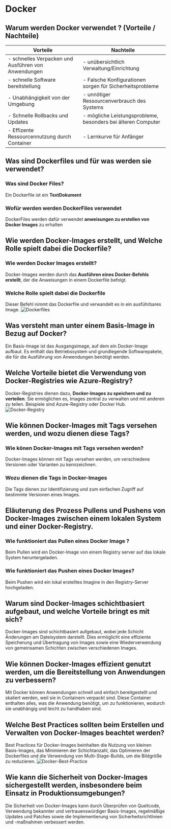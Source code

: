 # Docker
## Warum werden Docker verwendet ? (Vorteile / Nachteile)
| Vorteile                                            | Nachteile                                                               |
|-----------------------------------------------------|-------------------------------------------------------------------------|
| - schnelles Verpacken und Ausführen von Anwendungen | - unübersichtlich Verwaltung/Einrichtung                                |
| - schnelle Software bereitstellung                  | - Falsche Konfigurationen sorgen für Sicherheitsprobleme                |
| - Unabhängigkeit von der Umgebung                   | - unnötiger Ressourcenverbrauch des Systems                             |
| - Schnelle Rollbacks und Updates                    | - mögliche Leistungsprobleme, besonders bei älteren Computer            |
| - Effizente Ressourcennutzung durch Container      | - Lernkurve für Anfänger                                                |

## Was sind Dockerfiles und für was werden sie verwendet?
### Was sind Docker Files?
<p1>
<p1/>

Ein Dockerfile ist ein **TextDokument**

### Wofür werden werden DockerFiles verwendet 
<p1>
<p1/>

DockerFiles werden dafür verwendet **anweisungen zu erstellen von Docker Images** zu erhalten

## Wie werden Docker-Images erstellt, und Welche Rolle spielt dabei die Dockerfile?
### Wie werden Docker Images erstellt?
<p1>
<p1/>

Docker-Images werden durch das **Ausführen eines Docker-Befehls erstellt**, der die Anweisungen in einem Dockerfile befolgt.
<p1>
<p1/>

### Welche Rolle spielt dabei die Dockerfile
Dieser Befehl nimmt das Dockerfile und verwandelt es in ein ausführbares Image.
![Dockerfiles](https://miro.medium.com/v2/resize:fit:1400/0*CP98BIIBgMG2K3u5.png)

##	Was versteht man unter einem Basis-Image in Bezug auf Docker? 
<p1>
<p1/>

Ein Basis-Image ist das Ausgangsimage, auf dem ein Docker-Image aufbaut. Es enthält das Betriebssystem und grundlegende Softwarepakete, die für die Ausführung von Anwendungen benötigt werden.

## Welche Vorteile bietet die Verwendung von Docker-Registries wie Azure-Registry?
<p1>
<p1/>

Docker-Registries dienen dazu, **Docker-Images zu speichern und zu verteilen**. Sie ermöglichen es, Images zentral zu verwalten und mit anderen zu teilen. Beispiele sind Azure-Registry oder Docker Hub.
![Docker-Registry](https://i.ibb.co/r5QV7Hg/1-in6-B62-Uq-KHCFP0t6-Tu-Vt-KA.jpg)

## Wie können Docker-Images mit Tags versehen werden, und wozu dienen diese Tags? 
### Wie könen Docker-Images mit Tags versehen werden?
<p1>
<p1/>
Docker-Images können mit Tags versehen werden, um verschiedene Versionen oder Varianten zu kennzeichnen.

### Wozu dienen die Tags in Docker-Images
<p1>
<p1/>
Die Tags dienen zur Identifizierung und zum einfachen Zugriff auf bestimmte Versionen eines Images.


## Eläuterung des Prozess Pullens und Pushens von Docker-Images zwischen einem lokalen System und einer Docker-Registry.
### Wie funktioniert das Pullen eines Docker Image ?
<p1>
<p1/>

Beim Pullen wird ein Docker-Image von einem Registry server auf das lokale System heruntergeladen.

### Wie funktioniert das Pushen eines Docker Images?
<p1>
<p1/>

Beim Pushen wird ein lokal erstelltes Imagine in den Registry-Server hochgeladen.

## Warum sind Docker-Images schichtbasiert aufgebaut, und welche Vorteile bringt es mit sich?
Docker-Images sind schichtbasiert aufgebaut, wobei jede Schicht Änderungen am Dateisystem darstellt. Dies ermöglicht eine effiziente Speicherung und Übertragung von Images sowie eine Wiederverwendung von gemeinsamen Schichten zwischen verschiedenen Images.

## Wie können Docker-Images effizient genutzt werden, um die Bereitstellung von Anwendungen zu verbessern?
Mit Docker können Anwendungen schnell und einfach bereitgestellt und skaliert werden, weil sie in Containern verpackt sind. Diese Container enthalten alles, was die Anwendung benötigt, um zu funktionieren, wodurch sie unabhängig und leicht zu handhaben sind.

## Welche Best Practices sollten beim Erstellen und Verwalten von Docker-Images beachtet werden?
Best Practices für Docker-Images beinhalten die Nutzung von kleinen Basis-Images, das Minimieren der Schichtanzahl, das Optimieren der Dockerfiles und die Verwendung von Multi-Stage-Builds, um die Bildgröße zu reduzieren.
![Docker-Best-Practice](https://sysdig.es/wp-content/uploads/Dockerfile-best-practices-02-local-development.png)

## Wie kann die Sicherheit von Docker-Images sichergestellt werden, insbesondere beim Einsatz in Produktionsumgebungen?
Die Sicherheit von Docker-Images kann durch Überprüfen von Quellcode, Verwendung bekannter und vertrauenswürdiger Basis-Images, regelmäßige Updates und Patches sowie die Implementierung von Sicherheitsrichtlinien und -maßnahmen verbessert werden.


